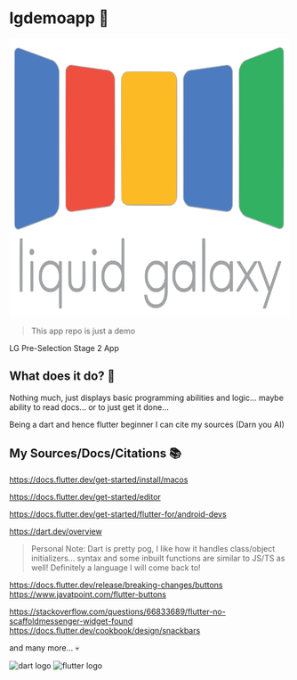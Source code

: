 # lgdemoapp 🎉

<img alt="liquid galaxy logo" src="assets/images/lglogo.png" style="height: 500px;" />

> This app repo is just a demo
 
LG Pre-Selection Stage 2 App 

## What does it do? 🧐
Nothing much, just displays basic programming abilities and logic... maybe ability to read docs... or to just get it done...

Being a dart and hence flutter beginner I can cite my sources (Darn you AI)

## My Sources/Docs/Citations 📚
https://docs.flutter.dev/get-started/install/macos

https://docs.flutter.dev/get-started/editor

https://docs.flutter.dev/get-started/flutter-for/android-devs

https://dart.dev/overview
> Personal Note: Dart is pretty pog, I like how it handles class/object initializers... syntax and some inbuilt functions are similar to JS/TS as well! Definitely a language I will come back to!

https://docs.flutter.dev/release/breaking-changes/buttons
https://www.javatpoint.com/flutter-buttons

https://stackoverflow.com/questions/66833689/flutter-no-scaffoldmessenger-widget-found
https://docs.flutter.dev/cookbook/design/snackbars

and many more... 💀

<img alt="dart logo" src="https://upload.wikimedia.org/wikipedia/commons/7/7e/Dart-logo.png" style="height:200px;" /> <img alt="flutter logo" src="https://www.vectorlogo.zone/logos/flutterio/flutterio-ar21.png" style="height: 200px;" />

<!-- ## Getting Started

This project is a starting point for a Flutter application.

A few resources to get you started if this is your first Flutter project:

- [Lab: Write your first Flutter app](https://docs.flutter.dev/get-started/codelab)
- [Cookbook: Useful Flutter samples](https://docs.flutter.dev/cookbook)

For help getting started with Flutter development, view the
[online documentation](https://docs.flutter.dev/), which offers tutorials,
samples, guidance on mobile development, and a full API reference. -->
